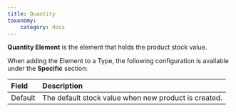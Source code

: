 ```yaml
---
title: Quantity
taxonomy:
    category: docs
---
```


**Quantity Element** is the element that holds the product stock value.

When adding the Element to a Type, the following configuration is available under the **Specific** section:

| Field       | Description |
| :---------- | :---------- |
| Default | The default stock value when new product is created. |
